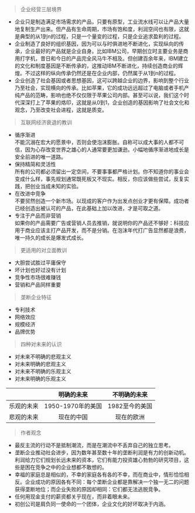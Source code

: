 > 企业经营三层境界

* 企业只是制造满足市场需求的产品，只要有原型，工业流水线可以让产品大量地复制生产出来。但产品有生命周期，市场有饱和度，利润空间也有限，这就是典型的从1到n的过程，只是一个量变的过程，只是企业追求盈利的过程。
* 企业制造了良好的组织基因，因为可以与时俱进地不断进化，实现纵向的传承，企业最好的产品就是企业自身。比如IBM公司，早期创立时主要业务是商用打字机，昔日和今日的产品完全风马牛不相及。但创建百余年来，IBM建立的文化和制度基因是不断传承的，这推动IBM不断进化，持续创造商业的辉煌。不过这样的纵向传承仍然还是在企业内部，仍然属于从1到n的过程。
* 企业创造了社会基因或者思想基因，这可以跨越企业的边界，影响到整个行业乃至社会，实现横向的传承。比如苹果，它的成功远远超过了电脑或者手机产纯产品的范畴，影响也绝不仅仅限于苹果公司内部。甚至可以说，我们这个时代深深打上了苹果的烙印，这就是从0到1，企业创造的基因影响了社会文化和观念，乃至改变社会进程，这就是质变。

> 互联网经济衰退的教训

* 循序渐进  
  不能沉溺在宏大的愿景中，否则会使泡沫膨胀。自称可以成大事的人都不可信，因为心存改变世界之雄心的人通常要更加谦逊。小幅地循序渐进地成长是安全前进的唯一道路。
* 保持精简和灵活性  
  所有的公司都必须留出一定空间，不要事事都严格计划。你不知道你的事业会变成什么样，事先规划通常既死板又不现实。相反，你应该做些尝试，反复实践，把创业当成未知的实验。
* 在改进中竞争  
  不要贸然创造一个新市场。以现成的客户作为出发点创业才更有保障。成功者已经创造出被认可的产品，在此基础上加以改进，才是可取之道。
* 专注于产品而非营销  
  如果你的产品需要广告或营销人员去推销，就说明你的产品还不够好：科技应用于商业应该主打产品开发，而不是分销。在泡沫年代打广告显然都是浪费，唯一持久的成长是爆发式成长。

> 更适用的对立面教训

* 大胆尝试胜过平庸保守
* 坏计划也好过没有计划
* 竞争性市场很难赚钱
* 营销和产品同样重要

> 垄断企业特征

* 专利技术
* 网络效应
* 规模经济
* 品牌优势

> 四种对未来的认识

* 对未来不明确的悲观主义
* 对未来明确的悲观主义
* 对未来不明确的乐观主义
* 对未来明确的乐观主义

||明确的未来|不明确的未来|
|:-:|:-:|:-:|
|乐观的未来|1950-1970年的美国|1982至今的美国|
|悲观的未来|现在的中国|现在的欧洲|

> 作者观念

* 最反主流的行动不是抵制潮流，而是在潮流中不丢弃自己的独立思考。
* 垄断企业推动社会进步，因为数年甚至数十年的垄断利润是有力的创新动机。利润给力它们规划长远未来的资本，它们有能力投资雄心勃勃的研究项目，这些是困在竞争之中的企业想都不敢想的。
* 幸福的家庭总是相似的，不幸的家庭各有各的不幸，而在商业中，情形恰恰相反。企业成功的原因各有不同：每个垄断企业都是靠解决一个独一无二的问题获得垄断地位；而企业失败的原因却相同：它们都无法逃脱竞争。
* 任何用现金支付的薪资都关乎现在，而非着眼未来。
* 初创公司是肩负同一使命的一个团体，企业文化的好坏取决于内涵。
